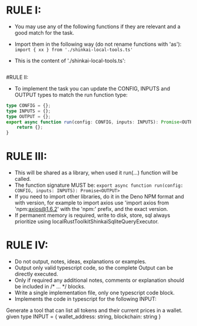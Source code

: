 
# RULE I:
* You may use any of the following functions if they are relevant and a good match for the task.
* Import them in the following way (do not rename functions with 'as'):
`import { xx } from './shinkai-local-tools.ts'`

* This is the content of './shinkai-local-tools.ts':
```typescript

```

#RULE II:
* To implement the task you can update the CONFIG, INPUTS and OUTPUT types to match the run function type:
```typescript
type CONFIG = {};
type INPUTS = {};
type OUTPUT = {};
export async function run(config: CONFIG, inputs: INPUTS): Promise<OUTPUT> {
    return {};
}
```

# RULE III:
* This will be shared as a library, when used it run(...) function will be called.
* The function signature MUST be: `export async function run(config: CONFIG, inputs: INPUTS): Promise<OUTPUT>`
* If you need to import other libraries, do it in the Deno NPM format and with version, for example to import axios use 'import axios from 'npm:axios@1.6.2' with the 'npm:' prefix, and the exact version.
* If permanent memory is required, write to disk, store, sql always prioritize using localRustToolkitShinkaiSqliteQueryExecutor.

# RULE IV:
* Do not output, notes, ideas, explanations or examples.
* Output only valid typescript code, so the complete Output can be directly executed.
* Only if required any additional notes, comments or explanation should be included in /* ... */ blocks.
* Write a single implementation file, only one typescript code block.
* Implements the code in typescript for the following INPUT:



Generate a tool that can list all tokens and their current prices in a wallet. given type INPUT = { wallet_address: string, blockchain: string }
